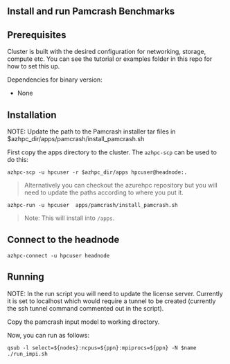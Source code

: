 ## Install and run Pamcrash Benchmarks

## Prerequisites

Cluster is built with the desired configuration for networking, storage, compute etc. You can see the tutorial or examples folder in this repo for how to set this up.

Dependencies for binary version:

* None

## Installation

NOTE: Update the path to the Pamcrash installer tar files in $azhpc_dir/apps/pamcrash/install_pamcrash.sh

First copy the apps directory to the cluster.  The `azhpc-scp` can be used to do this:

```
azhpc-scp -u hpcuser -r $azhpc_dir/apps hpcuser@headnode:.
```

> Alternatively you can checkout the azurehpc repository but you will need to update the paths according to where you put it.

```
azhpc-run -u hpcuser  apps/pamcrash/install_pamcrash.sh 
```

> Note: This will install into `/apps`.

## Connect to the headnode

```
azhpc-connect -u hpcuser headnode
```

## Running

NOTE: In the run script you will need to update the license server.  Currently it is set to localhost which would require a tunnel to be created (currently the ssh tunnel command commented out in the script).

Copy the pamcrash input model to working directory.

Now, you can run as follows:

```
qsub -l select=${nodes}:ncpus=${ppn}:mpiprocs=${ppn} -N $name ./run_impi.sh
```
